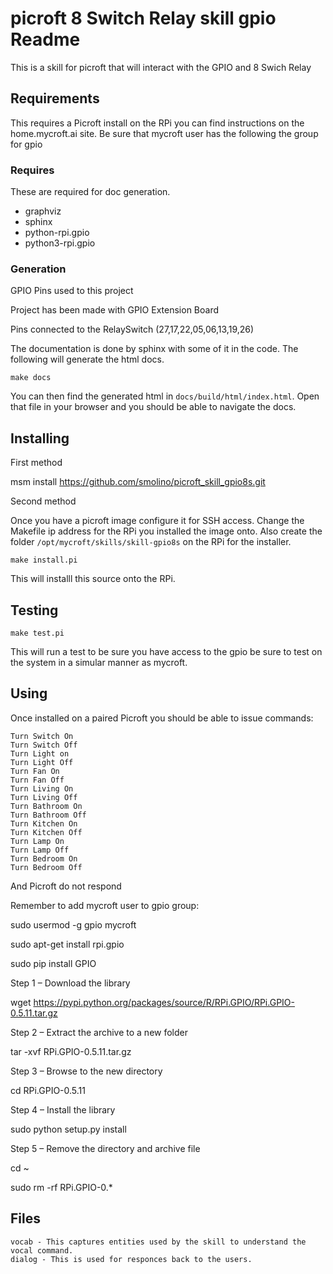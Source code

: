 # picroft 8 Switch Relay skill gpio Readme 

This is a skill for picroft that will interact with the GPIO and 8 Swich Relay

## Requirements

This requires a Picroft install on the RPi you can find instructions on the home.mycroft.ai site.
Be sure that mycroft user has the following the group for gpio

### Requires

These are required for doc generation.

 - graphviz
 - sphinx
 - python-rpi.gpio
 - python3-rpi.gpio

### Generation

GPIO Pins used to this project

Project has been made with GPIO Extension Board

Pins connected to the RelaySwitch (27,17,22,05,06,13,19,26)

The documentation is done by sphinx with some of it in the code.  The following will generate the html docs.

```make docs```

You can then find the generated html in ```docs/build/html/index.html```.  Open that file in your browser and you should be able to navigate the docs.

## Installing
First method

msm install https://github.com/smolino/picroft_skill_gpio8s.git

Second method

Once you have a picroft image configure it for SSH access.  Change the Makefile ip address for the RPi you installed the image onto. Also create the folder ```/opt/mycroft/skills/skill-gpio8s``` on the RPi for the installer.

```make install.pi```

This will installl this source onto the RPi.

## Testing

```make test.pi```

This will run a test to be sure you have access to the gpio be sure to test on the system in a simular manner as mycroft.

## Using

Once installed on a paired Picroft you should be able to issue commands:

```
Turn Switch On
Turn Switch Off
Turn Light on
Turn Light Off
Turn Fan On
Turn Fan Off
Turn Living On
Turn Living Off
Turn Bathroom On
Turn Bathroom Off
Turn Kitchen On
Turn Kitchen Off
Turn Lamp On
Turn Lamp Off
Turn Bedroom On
Turn Bedroom Off
```

And Picroft do not respond

Remember to add mycroft user to gpio group:

sudo usermod -g gpio mycroft

sudo apt-get install rpi.gpio

sudo pip install GPIO

Step 1 – Download the library

wget https://pypi.python.org/packages/source/R/RPi.GPIO/RPi.GPIO-0.5.11.tar.gz

Step 2 – Extract the archive to a new folder

tar -xvf RPi.GPIO-0.5.11.tar.gz

Step 3 – Browse to the new directory

cd RPi.GPIO-0.5.11

Step 4 – Install the library

sudo python setup.py install

Step 5 – Remove the directory and archive file

cd ~

sudo rm -rf RPi.GPIO-0.*

## Files

    vocab - This captures entities used by the skill to understand the vocal command.
    dialog - This is used for responces back to the users.

